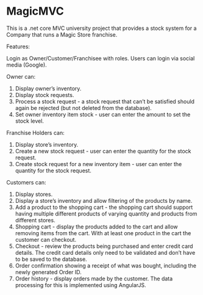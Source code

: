 # MagicMVC

This is a .net core MVC university project that provides a stock system for a Company that runs a Magic Store franchise.  

Features:

Login as Owner/Customer/Franchisee with roles.  Users can login via social media (Google).

Owner can:
1. Display owner’s inventory.
2. Display stock requests.
3. Process a stock request - a stock request that can’t be satisfied should again be
rejected (but not deleted from the database).
4. Set owner inventory item stock - user can enter the amount to set the stock level.

Franchise Holders can:
1. Display store’s inventory.
2. Create a new stock request - user can enter the quantity for the stock request.
3. Create stock request for a new inventory item - user can enter the quantity for the
stock request.

Customers can:
1. Display stores.
2. Display a store’s inventory and allow filtering of the products by name.
3. Add a product to the shopping cart - the shopping cart should support having multiple different products of varying quantity and products from different stores.
4. Shopping cart - display the products added to the cart and allow removing items from the cart. With at least one product in the cart the customer can checkout.
5. Checkout - review the products being purchased and enter credit card details. The credit card details only need to be validated and don’t have to be saved to the
database.
6. Order confirmation showing a receipt of what was bought, including the newly generated Order ID.
7. Order history - display orders made by the customer. The data processing for this is implemented using AngularJS.
